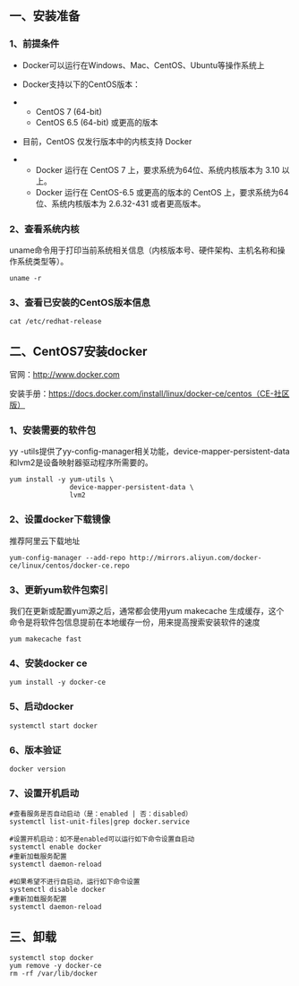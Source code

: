 ## 一、安装准备

### 1、前提条件

- Docker可以运行在Windows、Mac、CentOS、Ubuntu等操作系统上

- Docker支持以下的CentOS版本：

- - CentOS 7 (64-bit)
  - CentOS 6.5 (64-bit) 或更高的版本 

- 目前，CentOS 仅发行版本中的内核支持 Docker

- - Docker 运行在 CentOS 7 上，要求系统为64位、系统内核版本为 3.10 以上。
  - Docker 运行在 CentOS-6.5 或更高的版本的 CentOS 上，要求系统为64位、系统内核版本为 2.6.32-431 或者更高版本。

### 2、查看系统内核

uname命令用于打印当前系统相关信息（内核版本号、硬件架构、主机名称和操作系统类型等）。

```shell
uname -r
```

### 3、查看已安装的CentOS版本信息

```shell
cat /etc/redhat-release
```



## 二、CentOS7安装docker

官网：http://www.docker.com

安装手册：https://docs.docker.com/install/linux/docker-ce/centos（CE-社区版）

### 1、安装需要的软件包

yy -utils提供了yy-config-manager相关功能，device-mapper-persistent-data和lvm2是设备映射器驱动程序所需要的。

```shell
yum install -y yum-utils \
               device-mapper-persistent-data \
               lvm2
```

### 2、设置docker下载镜像

推荐阿里云下载地址

```shell
yum-config-manager --add-repo http://mirrors.aliyun.com/docker-ce/linux/centos/docker-ce.repo
```

### 3、更新yum软件包索引

我们在更新或配置yum源之后，通常都会使用yum makecache 生成缓存，这个命令是将软件包信息提前在本地缓存一份，用来提高搜索安装软件的速度

```shell
yum makecache fast
```

### 4、安装docker ce

```shell
yum install -y docker-ce
```

### 5、启动docker

```shell
systemctl start docker
```

### 6、版本验证

```shell
docker version
```



### 7、设置开机启动

```shell
#查看服务是否自动启动（是：enabled | 否：disabled）
systemctl list-unit-files|grep docker.service 

#设置开机启动：如不是enabled可以运行如下命令设置自启动
systemctl enable docker
#重新加载服务配置
systemctl daemon-reload 

#如果希望不进行自启动，运行如下命令设置
systemctl disable docker
#重新加载服务配置
systemctl daemon-reload 
```



## 三、卸载

```
systemctl stop docker 
yum remove -y docker-ce
rm -rf /var/lib/docker
```

